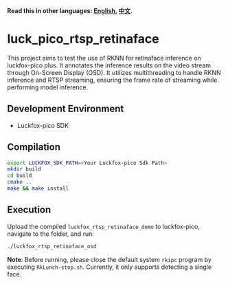 **Read this in other languages: [English](README.md), [中文](README_CN.md).**
# luck_pico_rtsp_retinaface

This project aims to test the use of RKNN for retinaface inference on luckfox-pico plus. It annotates the inference results on the video stream through On-Screen Display (OSD). It utilizes multithreading to handle RKNN inference and RTSP streaming, ensuring the frame rate of streaming while performing model inference.

## Development Environment
+ Luckfox-pico SDK

## Compilation
```bash
export LUCKFOX_SDK_PATH=<Your Luckfox-pico Sdk Path>
mkdir build
cd build
cmake ..
make && make install
```

## Execution
Upload the compiled `luckfox_rtsp_retinaface_demo` to luckfox-pico, navigate to the folder, and run:
```bash
./luckfox_rtsp_retinaface_osd
```
**Note**: Before running, please close the default system `rkipc` program by executing `RkLunch-stop.sh`. Currently, it only supports detecting a single face.